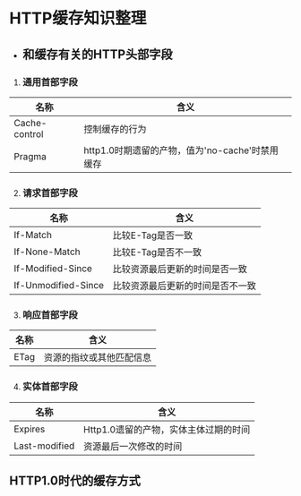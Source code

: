 # HTTP缓存知识整理


* ## 和缓存有关的HTTP头部字段

 1. ### 通用首部字段

 |名称|含义|
 |---|---|
 |Cache-control|控制缓存的行为|
 |Pragma|http1.0时期遗留的产物，值为'no-cache'时禁用缓存|


 2. ### 请求首部字段

 |名称|含义|
 |---|---|
 |If-Match|比较E-Tag是否一致|
 |If-None-Match|比较E-Tag是否不一致|
 |If-Modified-Since|比较资源最后更新的时间是否一致|
 |If-Unmodified-Since|比较资源最后更新的时间是否不一致|

3. ### 响应首部字段
 |名称|含义|
 |---|---|
 |ETag|资源的指纹或其他匹配信息|

 4. ### 实体首部字段

 |名称|含义|
 |---|---|
 |Expires|Http1.0遗留的产物，实体主体过期的时间|
 |Last-modified|资源最后一次修改的时间|

 ## HTTP1.0时代的缓存方式

 